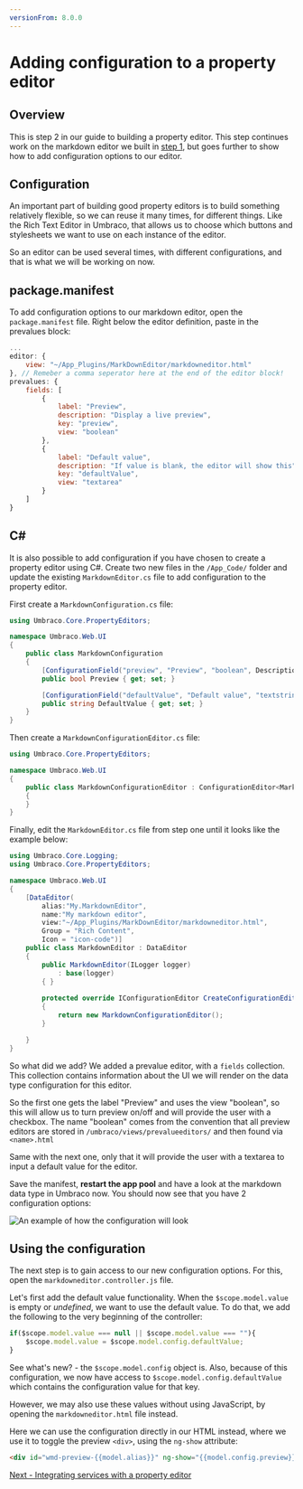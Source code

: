 ```yaml
---
versionFrom: 8.0.0
---
```



# Adding configuration to a property editor

## Overview

This is step 2 in our guide to building a property editor. This step continues work on the markdown editor we built in [step 1](index.md), but goes further to show how to add configuration options to our editor.

## Configuration

An important part of building good property editors is to build something relatively flexible, so we can reuse it many times, for different things. Like the Rich Text Editor in Umbraco, that allows us to choose which buttons and stylesheets we want to use on each instance of the editor.

So an editor can be used several times, with different configurations, and that is what we will be working on now.

## package.manifest

To add configuration options to our markdown editor, open the `package.manifest` file. Right below the editor definition, paste in the prevalues block:

```javascript
...
editor: {
    view: "~/App_Plugins/MarkDownEditor/markdowneditor.html"
}, // Remeber a comma seperator here at the end of the editor block!
prevalues: {
    fields: [
        {
            label: "Preview",
            description: "Display a live preview",
            key: "preview",
            view: "boolean"
        },
        {
            label: "Default value",
            description: "If value is blank, the editor will show this",
            key: "defaultValue",
            view: "textarea"
        }
    ]
}
```


## C# 

It is also possible to add configuration if you have chosen to create a property editor using C#. Create two new files in the `/App_Code/` folder and update the existing `MarkdownEditor.cs` file to add configuration to the property editor.

First create a `MarkdownConfiguration.cs` file: 

```csharp
using Umbraco.Core.PropertyEditors;

namespace Umbraco.Web.UI
{
    public class MarkdownConfiguration
    {
        [ConfigurationField("preview", "Preview", "boolean", Description = "Display a live preview")]
        public bool Preview { get; set; }

        [ConfigurationField("defaultValue", "Default value", "textstring", Description = "Set the default value here")]
        public string DefaultValue { get; set; }
    }
}
```

Then create a `MarkdownConfigurationEditor.cs` file: 

```csharp
using Umbraco.Core.PropertyEditors;

namespace Umbraco.Web.UI
{
    public class MarkdownConfigurationEditor : ConfigurationEditor<MarkdownConfiguration>
    {
    }
}
```
Finally, edit the `MarkdownEditor.cs` file from step one until it looks like the example below:

```csharp
using Umbraco.Core.Logging;
using Umbraco.Core.PropertyEditors;

namespace Umbraco.Web.UI
{
    [DataEditor(
        alias:"My.MarkdownEditor",
        name:"My markdown editor",
        view:"~/App_Plugins/MarkDownEditor/markdowneditor.html",
        Group = "Rich Content",
        Icon = "icon-code")]
    public class MarkdownEditor : DataEditor
    {
        public MarkdownEditor(ILogger logger)
            : base(logger)
        { }
		
		protected override IConfigurationEditor CreateConfigurationEditor()
        {
            return new MarkdownConfigurationEditor();
        }

    }
}
```

So what did we add? We added a prevalue editor, with a `fields` collection. This collection contains information about the UI we will render on the data type configuration for this editor.

So the first one gets the label "Preview" and uses the view "boolean", so this will allow us to turn preview on/off and will provide the user with a checkbox. The name "boolean" comes from the convention that all preview editors are stored in `/umbraco/views/prevalueeditors/` and then found via `<name>.html`

Same with the next one, only that it will provide the user with a textarea to input a default value for the editor.

Save the manifest, **restart the app pool** and have a look at the markdown data type in Umbraco now. You should now see that you have 2 configuration options:

![An example of how the configuration will look](images/editor-config.png)

## Using the configuration

The next step is to gain access to our new configuration options. For this, open the `markdowneditor.controller.js` file.

Let's first add the default value functionality. When the `$scope.model.value` is empty or *undefined*, we want to use the default value. To do that, we add the following to the very beginning of the controller:

```javascript
if($scope.model.value === null || $scope.model.value === ""){
    $scope.model.value = $scope.model.config.defaultValue;
}
```

See what's new? - the `$scope.model.config` object is. Also, because of this configuration, we now have access to `$scope.model.config.defaultValue` which contains the configuration value for that key.

However, we may also use these values without using JavaScript, by opening the `markdowneditor.html` file instead.

Here we can use the configuration directly in our HTML instead, where we use it to toggle the preview `<div>`, using the `ng-show` attribute:

```html
<div id="wmd-preview-{{model.alias}}" ng-show="{{model.config.preview}}" class="wmd-panel wmd-preview"></div>
```

[Next - Integrating services with a property editor](part-3.md)
